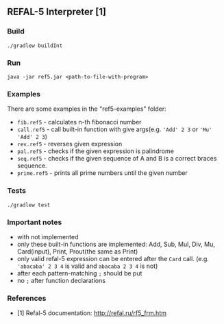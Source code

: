 REFAL-5 Interpreter [1]
----
### Build
```shell
./gradlew buildInt
```

### Run
```shell
java -jar ref5.jar <path-to-file-with-program>
```

### Examples
 There are some examples in the "ref5-examples" folder:
 * `fib.ref5` - calculates n-th fibonacci number
 * `call.ref5` - call built-in function with give args(e.g. `'Add' 2 3` or `'Mu' 'Add' 2 3`)
 * `rev.ref5` - reverses given expression
 * `pal.ref5` - checks if the given expression is palindrome
 * `seq.ref5` - checks if the given sequence of A and B is a correct braces sequence.
 * `prime.ref5` - prints all prime numbers until the given number

### Tests
```shell
./gradlew test
```

### Important notes
* with not implemented
* only these built-in functions are implemented: Add, Sub, Mul, Div, Mu, Card(input), Print, Prout(the same as Print)
* only valid refal-5 expression can be entered after the `Card` call. (e.g. `'abacaba' 2 3 4` is valid and `abacaba 2 3 4` is not)
* after each pattern-matching `;` should be put
* no `;` after function declarations

### References
* [1] Refal-5 documentation: http://refal.ru/rf5_frm.htm